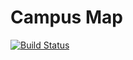 # Campus Map

[![Build Status](https://semaphoreci.com/api/v1/university-of-york/campus-map/branches/master/shields_badge.svg)](https://semaphoreci.com/university-of-york/campus-map)